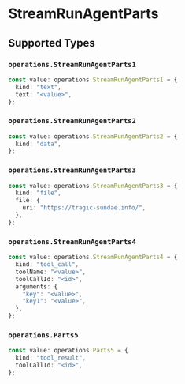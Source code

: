 # StreamRunAgentParts


## Supported Types

### `operations.StreamRunAgentParts1`

```typescript
const value: operations.StreamRunAgentParts1 = {
  kind: "text",
  text: "<value>",
};
```

### `operations.StreamRunAgentParts2`

```typescript
const value: operations.StreamRunAgentParts2 = {
  kind: "data",
};
```

### `operations.StreamRunAgentParts3`

```typescript
const value: operations.StreamRunAgentParts3 = {
  kind: "file",
  file: {
    uri: "https://tragic-sundae.info/",
  },
};
```

### `operations.StreamRunAgentParts4`

```typescript
const value: operations.StreamRunAgentParts4 = {
  kind: "tool_call",
  toolName: "<value>",
  toolCallId: "<id>",
  arguments: {
    "key": "<value>",
    "key1": "<value>",
  },
};
```

### `operations.Parts5`

```typescript
const value: operations.Parts5 = {
  kind: "tool_result",
  toolCallId: "<id>",
};
```

